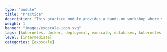 ```yaml
---
type: "module"
title: "Practice"
description: "This practice module provides a hands-on workshop where you’ll learn to deploy a microservice application in Kubernetes using Exoscale’s platform and open-source tools."
weight: 1
banner: "images/exoscale-icon.svg"
tags: [kubernetes, docker, deployment, exoscale, databases, kubernetes-resources, infrastructure]
level: [intermediate]
categories: [exoscale]
---
```

